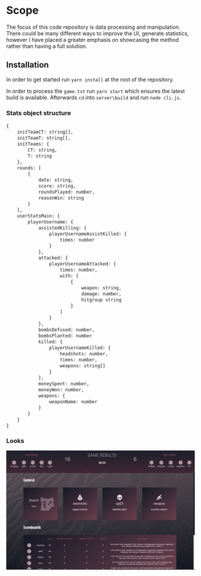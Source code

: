 # Scope

The focus of this code repository is data processing and manipulation. There could be many different ways to improve the UI, generate statistics, however I have placed a greater emphasis on showcasing the method rather than having a full solution.

## Installation

In order to get started run `yarn install` at the root of the repository.

In order to process the `game.txt` run `yarn start` which ensures the latest build is available. Afterwards `cd` into `server\build` and run `node cli.js`.

### Stats object structure

```
{
    initTeamCT: string[],
    initTeamT: string[],
    initTeams: {
        CT: string, 
        T: string
    },
    rounds: [
        {
            date: string,
            score: string,
            roundsPlayed: number,
            reasonWin: string
        }
    ],
    userStatsMain: {
        playerUsername: {
            assistedKilling: {
                playerUsernameAssistKilled: {
                    times: number
                } 
            },
            attacked: {
                playerUsernameAttacked: {
                    times: number,
                    with: [
                        {
                            weapon: string,
                            damage: number,
                            hitgroup string
                        }
                    ]
                }
            },
            bombsDefused: number,
            bombsPlanted: number
            killed: {
                playerUsernameKilled: {
                    headshots: number,
                    times: number,
                    weapons: string[]
                }
            },
            moneySpent: number,
            moneyWon: number,
            weapons: {
                weaponName: number
            }
        }
    }
}
```

### Looks

![UI](./ui.png)